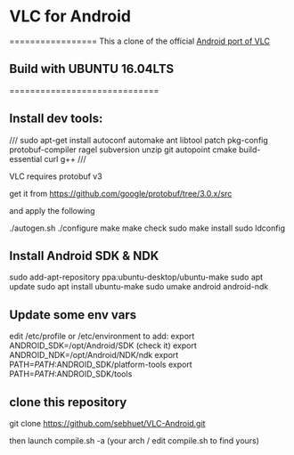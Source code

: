 # VLC for Android
=================
This a clone of the official [Android port of VLC](https://code.videolan.org/videolan/vlc-android)

## Build with UBUNTU 16.04LTS
=============================

Install dev tools:
------------------
///
sudo apt-get install autoconf automake ant libtool patch pkg-config protobuf-compiler ragel subversion unzip git autopoint cmake build-essential curl g++
///

VLC requires protobuf v3

get it from https://github.com/google/protobuf/tree/3.0.x/src

and apply the following

./autogen.sh
./configure
make
make check
sudo make install
sudo ldconfig

Install Android SDK & NDK
-------------------------
sudo add-apt-repository ppa:ubuntu-desktop/ubuntu-make
sudo apt update
sudo apt install ubuntu-make
sudo umake android android-ndk

Update some env vars
--------------------
edit /etc/profile or /etc/environment to add:
export ANDROID_SDK=/opt/Android/SDK (check it)
export ANDROID_NDK=/opt/Android/NDK/ndk
export PATH=$PATH:$ANDROID_SDK/platform-tools
export PATH=$PATH:$ANDROID_SDK/tools

clone this repository
---------------------
git clone https://github.com/sebhuet/VLC-Android.git

then launch compile.sh -a (your arch / edit compile.sh to find yours)
